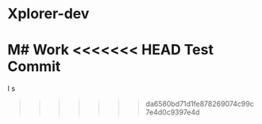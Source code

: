 # Xplorer-dev

M# Work
<<<<<<< HEAD
Test Commit
=======
I s
>>>>>>> da6580bd71d1fe878269074c99c7e4d0c9397e4d
